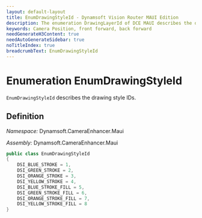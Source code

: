 ```yaml
---
layout: default-layout
title: EnumDrawingStyleId - Dynamsoft Vision Router MAUI Edition
description: The enumeration DrawingLayerId of DCE MAUI describes the drawing style IDs.
keywords: Camera Position, front forward, back forward
needGenerateH3Content: true
needAutoGenerateSidebar: true
noTitleIndex: true
breadcrumbText: EnumDrawingStyleId
---
```


# Enumeration EnumDrawingStyleId

`EnumDrawingStyleId` describes the drawing style IDs.

## Definition

*Namespace:* Dynamsoft.CameraEnhancer.Maui

*Assembly:* Dynamsoft.CameraEnhancer.Maui

```csharp
public class EnumDrawingStyleId
{
    DSI_BLUE_STROKE = 1,
    DSI_GREEN_STROKE = 2,
    DSI_ORANGE_STROKE = 3,
    DSI_YELLOW_STROKE = 4,
    DSI_BLUE_STROKE_FILL = 5,
    DSI_GREEN_STROKE_FILL = 6,
    DSI_ORANGE_STROKE_FILL = 7,
    DSI_YELLOW_STROKE_FILL = 8
}
```
